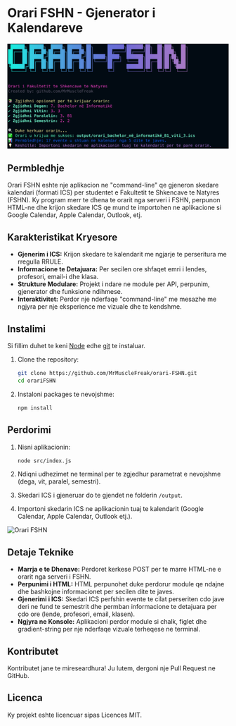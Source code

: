 # Orari FSHN - Gjenerator i Kalendareve

![Orari FSHN](./assets/orari-screenshot.png)

## Permbledhje

Orari FSHN eshte nje aplikacion ne "command-line" qe gjeneron skedare kalendari (formati ICS) per studentet e Fakultetit te Shkencave te Natyres (FSHN). Ky program merr te dhena te orarit nga serveri i FSHN, perpunon HTML-ne dhe krijon skedare ICS qe mund te importohen ne aplikacione si Google Calendar, Apple Calendar, Outlook, etj.

## Karakteristikat Kryesore

- **Gjenerim i ICS:** Krijon skedare te kalendarit me ngjarje te perseritura me rregulla RRULE.
- **Informacione te Detajuara:** Per secilen ore shfaqet emri i lendes, profesori, email-i dhe klasa.
- **Strukture Modulare:** Projekt i ndare ne module per API, perpunim, gjenerator dhe funksione ndihmese.
- **Interaktivitet:** Perdor nje nderfaqe "command-line" me mesazhe me ngjyra per nje eksperience me vizuale dhe te kendshme.

## Instalimi

Si fillim duhet te keni [Node](https://nodejs.org/en) edhe [git](https://git-scm.com/) te instaluar.

1. Clone the repository:

   ```bash
   git clone https://github.com/MrMuscleFreak/orari-FSHN.git
   cd orariFSHN
   ```

2. Instaloni packages te nevojshme:

   ```bash
   npm install
   ```

## Perdorimi

1. Nisni aplikacionin:

   ```bash
   node src/index.js
   ```

2. Ndiqni udhezimet ne terminal per te zgjedhur parametrat e nevojshme (dega, vit, paralel, semestri).

3. Skedari ICS i gjeneruar do te gjendet ne folderin `/output`.

4. Importoni skedarin ICS ne aplikacionin tuaj te kalendarit (Google Calendar, Apple Calendar, Outlook etj.).

![Orari FSHN](./assets/orari-gif.gif)

## Detaje Teknike

- **Marrja e te Dhenave:** Perdoret kerkese POST per te marre HTML-ne e orarit nga serveri i FSHN.
- **Perpunimi i HTML:** HTML perpunohet duke perdorur module qe ndajne dhe bashkojne informacionet per secilen dite te javes.
- **Gjenerimi i ICS:** Skedari ICS perfshin evente te cilat perseriten cdo jave deri ne fund te semestrit dhe permban informacione te detajuara per çdo ore (lende, profesori, email, klasen).
- **Ngjyra ne Konsole:** Aplikacioni perdor module si chalk, figlet dhe gradient-string per nje nderfaqe vizuale terheqese ne terminal.

## Kontributet

Kontributet jane te mireseardhura! Ju lutem, dergoni nje Pull Request ne GitHub.

## Licenca

Ky projekt eshte licencuar sipas Licences MIT.

